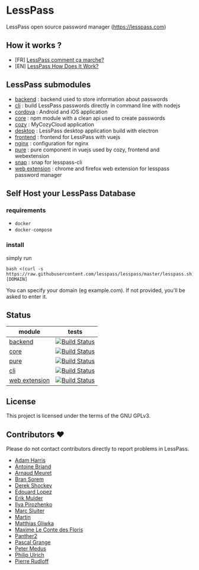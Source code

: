 # LessPass

LessPass open source password manager (https://lesspass.com)


## How it works ?

 * [FR] [LessPass comment ça marche?](https://blog.lesspass.com/lesspass-comment-%C3%A7a-marche-9f1201fffda5#.yjmd1bcad)
 * [EN] [LessPass How Does It Work?](https://blog.lesspass.com/lesspass-how-it-works-dde742dd18a4#.vbgschksh)

## LessPass submodules

 - [backend](https://github.com/lesspass/backend) : backend used to store information about passwords
 - [cli](https://github.com/lesspass/cli) : build LessPass passwords directly in command line with nodejs
 - [cordova](https://github.com/lesspass/cordova) : Android and iOS application
 - [core](https://github.com/lesspass/core) : npm module with a clean api used to create passwords
 - [cozy](https://github.com/lesspass/cozy) : MyCozyCloud application
 - [desktop](https://github.com/lesspass/desktop) : LessPass desktop application build with electron
 - [frontend](https://github.com/lesspass/frontend) : frontend for LessPass with vuejs
 - [nginx](https://github.com/lesspass/nginx) : configuration for nginx
 - [pure](https://github.com/lesspass/pure) : pure component in vuejs used by cozy, frontend and webextension
 - [snap](https://github.com/lesspass/snap) : snap for lesspass-cli 
 - [web extension](https://github.com/lesspass/webextension) : chrome and firefox web extension for lesspass password manager


## Self Host your LessPass Database

### requirements 

 * `docker`
 * `docker-compose`

### install 

simply run 

    bash <(curl -s https://raw.githubusercontent.com/lesspass/lesspass/master/lesspass.sh) [DOMAIN]

You can specify your domain (eg example.com). If not provided, you'll be asked to enter it.

## Status

| module | tests |
| --- | --- |
| [backend](https://github.com/lesspass/backend) | [![Build Status](https://travis-ci.org/lesspass/backend.svg?branch=master)](https://travis-ci.org/lesspass/backend) |
| [core](https://github.com/lesspass/core) | [![Build Status](https://travis-ci.org/lesspass/core.svg?branch=master)](https://travis-ci.org/lesspass/core) |
| [pure](https://github.com/lesspass/pure) | [![Build Status](https://travis-ci.org/lesspass/pure.svg?branch=master)](https://travis-ci.org/lesspass/pure) |
| [cli](https://github.com/lesspass/cli) | [![Build Status](https://travis-ci.org/lesspass/cli.svg?branch=master)](https://travis-ci.org/lesspass/cli) |
| [web extension](https://github.com/lesspass/webextension) | [![Build Status](https://travis-ci.org/lesspass/webextension.svg?branch=master)](https://travis-ci.org/lesspass/webextension) |


## License

This project is licensed under the terms of the GNU GPLv3.

## Contributors :heart:

Please do not contact contributors directly to report problems in LessPass.

 * [Adam Harris](https://github.com/aharris88)
 * [Antoine Briand](https://github.com/antoine-briand)
 * [Arnaud Meuret](https://github.com/ameuret)
 * [Bran Sorem](https://github.com/bransorem)
 * [Derek Shockey](https://github.com/derelk)
 * [Édouard Lopez](https://github.com/edouard-lopez)
 * [Erik Mulder](https://github.com/ewjmulder)
 * [Ilya Pirozhenko](https://github.com/sochix)
 * [Marc Sluiter](https://github.com/slintes)
 * [Martin](https://github.com/martinseener)
 * [Matthias Gliwka](https://github.com/gliwka)
 * [Maxime Le Conte des Floris](https://github.com/mlcdf)
 * [Panther2](https://github.com/panther2)
 * [Pascal Grange](https://github.com/pgrange)
 * [Peter Medus](https://github.com/Facel3ss1)
 * [Philip Ulrich](https://github.com/philip-ulrich)
 * [Pierre Rudloff](https://github.com/Rudloff)
 
